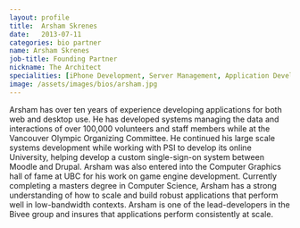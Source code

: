 ```yaml
---
layout: profile
title:  Arsham Skrenes
date:   2013-07-11
categories: bio partner
name: Arsham Skrenes
job-title: Founding Partner
nickname: The Architect
specialities: [iPhone Development, Server Management, Application Development]
image: /assets/images/bios/arsham.jpg
---
```


Arsham has over ten years of experience developing applications for both web and desktop use. He has developed systems managing the data and interactions of over 100,000 volunteers and staff members while at the Vancouver Olympic Organizing Committee. He continued his large scale systems development while working with PSI to develop its online University, helping develop a custom single-sign-on system between Moodle and Drupal. Arsham was also entered into the Computer Graphics hall of fame at UBC for his work on game engine development. Currently completing a masters degree in Computer Science, Arsham has a strong understanding of how to scale and build robust applications that perform well in low-bandwidth contexts. Arsham is one of the lead-developers in the Bivee group and insures that applications perform consistently at scale.
